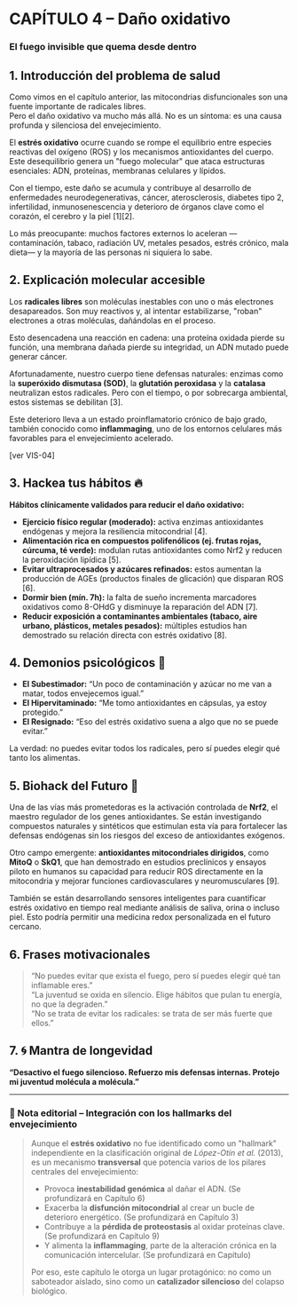 # CAPÍTULO 4 – Daño oxidativo  
### El fuego invisible que quema desde dentro

## 1. Introducción del problema de salud

Como vimos en el capítulo anterior, las mitocondrias disfuncionales son una fuente importante de radicales libres.  
Pero el daño oxidativo va mucho más allá. No es un síntoma: es una causa profunda y silenciosa del envejecimiento.

El **estrés oxidativo** ocurre cuando se rompe el equilibrio entre especies reactivas del oxígeno (ROS) y los mecanismos antioxidantes del cuerpo. Este desequilibrio genera un "fuego molecular" que ataca estructuras esenciales: ADN, proteínas, membranas celulares y lípidos.

Con el tiempo, este daño se acumula y contribuye al desarrollo de enfermedades neurodegenerativas, cáncer, aterosclerosis, diabetes tipo 2, infertilidad, inmunosenescencia y deterioro de órganos clave como el corazón, el cerebro y la piel [1][2].

Lo más preocupante: muchos factores externos lo aceleran —contaminación, tabaco, radiación UV, metales pesados, estrés crónico, mala dieta— y la mayoría de las personas ni siquiera lo sabe.

## 2. Explicación molecular accesible

Los **radicales libres** son moléculas inestables con uno o más electrones desapareados. Son muy reactivos y, al intentar estabilizarse, "roban" electrones a otras moléculas, dañándolas en el proceso.

Esto desencadena una reacción en cadena: una proteína oxidada pierde su función, una membrana dañada pierde su integridad, un ADN mutado puede generar cáncer.

Afortunadamente, nuestro cuerpo tiene defensas naturales: enzimas como la **superóxido dismutasa (SOD)**, la **glutatión peroxidasa** y la **catalasa** neutralizan estos radicales. Pero con el tiempo, o por sobrecarga ambiental, estos sistemas se debilitan [3].

Este deterioro lleva a un estado proinflamatorio crónico de bajo grado, también conocido como **inflammaging**, uno de los entornos celulares más favorables para el envejecimiento acelerado.

[ver VIS-04]

## 3. Hackea tus hábitos 🔥

**Hábitos clínicamente validados para reducir el daño oxidativo:**

- **Ejercicio físico regular (moderado):** activa enzimas antioxidantes endógenas y mejora la resiliencia mitocondrial [4].
- **Alimentación rica en compuestos polifenólicos (ej. frutas rojas, cúrcuma, té verde):** modulan rutas antioxidantes como Nrf2 y reducen la peroxidación lipídica [5].
- **Evitar ultraprocesados y azúcares refinados:** estos aumentan la producción de AGEs (productos finales de glicación) que disparan ROS [6].
- **Dormir bien (mín. 7h):** la falta de sueño incrementa marcadores oxidativos como 8-OHdG y disminuye la reparación del ADN [7].
- **Reducir exposición a contaminantes ambientales (tabaco, aire urbano, plásticos, metales pesados):** múltiples estudios han demostrado su relación directa con estrés oxidativo [8].

## 4. Demonios psicológicos 🧠

- **El Subestimador:** “Un poco de contaminación y azúcar no me van a matar, todos envejecemos igual.”
- **El Hipervitaminado:** “Me tomo antioxidantes en cápsulas, ya estoy protegido.”
- **El Resignado:** “Eso del estrés oxidativo suena a algo que no se puede evitar.”

La verdad: no puedes evitar todos los radicales, pero sí puedes elegir qué tanto los alimentas.

## 5. Biohack del Futuro 🚀

Una de las vías más prometedoras es la activación controlada de **Nrf2**, el maestro regulador de los genes antioxidantes. Se están investigando compuestos naturales y sintéticos que estimulan esta vía para fortalecer las defensas endógenas sin los riesgos del exceso de antioxidantes exógenos.

Otro campo emergente: **antioxidantes mitocondriales dirigidos**, como **MitoQ** o **SkQ1**, que han demostrado en estudios preclínicos y ensayos piloto en humanos su capacidad para reducir ROS directamente en la mitocondria y mejorar funciones cardiovasculares y neuromusculares [9].

También se están desarrollando sensores inteligentes para cuantificar estrés oxidativo en tiempo real mediante análisis de saliva, orina o incluso piel. Esto podría permitir una medicina redox personalizada en el futuro cercano.

## 6. Frases motivacionales

> “No puedes evitar que exista el fuego, pero sí puedes elegir qué tan inflamable eres.”  
> “La juventud se oxida en silencio. Elige hábitos que pulan tu energía, no que la degraden.”  
> “No se trata de evitar los radicales: se trata de ser más fuerte que ellos.”

## 7. 🌀 Mantra de longevidad

**“Desactivo el fuego silencioso. Refuerzo mis defensas internas. Protejo mi juventud molécula a molécula.”**

---

### 🧠 Nota editorial – Integración con los hallmarks del envejecimiento

> Aunque el **estrés oxidativo** no fue identificado como un "hallmark" independiente en la clasificación original de *López-Otín et al.* (2013), es un mecanismo **transversal** que potencia varios de los pilares centrales del envejecimiento:
> - Provoca **inestabilidad genómica** al dañar el ADN. (Se profundizará en Capítulo 6)
> - Exacerba la **disfunción mitocondrial** al crear un bucle de deterioro energético. (Se profundizará en Capítulo 3)
> - Contribuye a la **pérdida de proteostasis** al oxidar proteínas clave. (Se profundizará en Capítulo 9)
> - Y alimenta la **inflammaging**, parte de la alteración crónica en la comunicación intercelular. (Se profundizará en Capítulo)
>
> Por eso, este capítulo le otorga un lugar protagónico: no como un saboteador aislado, sino como un **catalizador silencioso** del colapso biológico.

